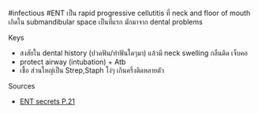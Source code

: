 #infectious #ENT 
เป็น rapid progressive cellutitis ที่ neck and floor of mouth เกิดใน submandibular space เป็นที่แรก มักมาจาก dental problems

Keys
- สงสัยใน dental history (ปวดฟัน/ทำฟันใดๆมา) แล้วมี neck swelling กลืนติด เจ็บคอ
- protect airway (intubation) + Atb
- เชื้อ ส่วนใหญ่เป็น Strep,Staph โง่ๆ เกินครึ่งติดหลายตัว

Sources
- [ENT secrets P.21](https://cloudflare-ipfs.com/ipfs/bafykbzaceb735swxeqax7s3yvtvqpbh5h23t2ay6bhogaeuq5amgj4xmhgx22?filename=%28Secrets%29%20Melissa%20Scholes%2C%20Vijay%20Ramakrishnan%20-%20ENT%20Secrets-Elsevier%20%282015%29.pdf)